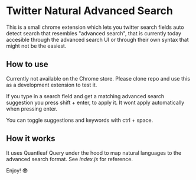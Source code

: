# Twitter Natural Advanced Search
This is a small chrome extension which lets you twitter search fields auto detect search that resembles "advanced search", that is currently today accesible through the advanced search UI or through their own syntax that might not be the easiest.

## How to use
Currently not available on the Chrome store. Please clone repo and use this as a development extension to test it.

If you type in a search field and get a matching advanced search suggestion you press shift + enter, to apply it. It wont apply automatically when pressing enter.

You can toggle suggestions and keywords with ctrl + space.


## How it works
It uses Quantleaf Query under the hood to map natural languages to the advanced search format. See *index.js* for reference. 




Enjoy! 😎